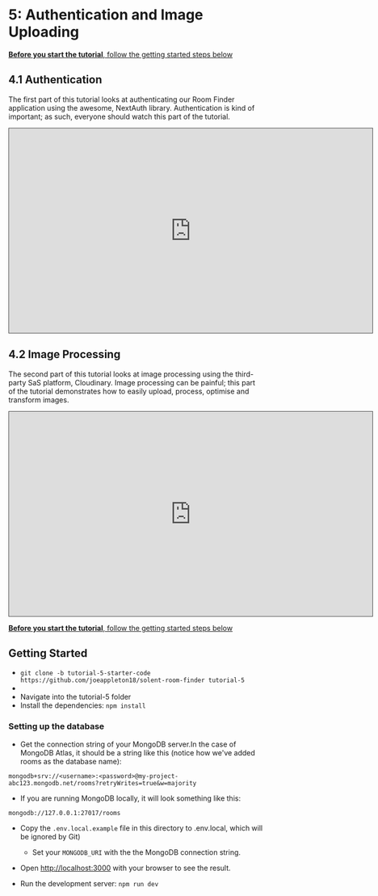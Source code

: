 # 5: Authentication and Image Uploading

[**Before you start the tutorial**, follow the getting started steps below](#getting-started)

## 4.1 Authentication 

The first part of this tutorial looks at authenticating our Room Finder application using the awesome, NextAuth library. Authentication is kind of important; as such, everyone should watch this part of the tutorial. 

<iframe src="https://solent.cloud.panopto.eu/Panopto/Pages/Embed.aspx?id=a48236b2-522b-495b-b1f6-af4d010948a2&autoplay=false&offerviewer=true&showtitle=true&showbrand=true&captions=true&interactivity=all" height="405" width="720" style="border: 1px solid #464646;" allowfullscreen allow="autoplay"></iframe>

## 4.2 Image Processing 

The second part of this tutorial looks at image processing using the third-party SaS platform, Cloudinary. Image processing can be painful; this part of the tutorial demonstrates how to easily upload, process, optimise and transform images. 

<iframe src="https://solent.cloud.panopto.eu/Panopto/Pages/Embed.aspx?id=fbd84ecc-4c51-4ace-975d-af4d0137349e&autoplay=false&offerviewer=true&showtitle=true&showbrand=true&captions=true&interactivity=all" height="405" width="720" style="border: 1px solid #464646;" allowfullscreen allow="autoplay"></iframe>



[**Before you start the tutorial**, follow the getting started steps below](#getting-started)

## Getting Started 

- `git clone -b tutorial-5-starter-code https://github.com/joeappleton18/solent-room-finder tutorial-5`
- 
- Navigate into the tutorial-5 folder
- Install the dependencies: `npm install`

### Setting up the database

- Get the connection string of your MongoDB server.In the case of MongoDB Atlas, it should be a string like this (notice how we've added rooms as the database name):

`mongodb+srv://<username>:<password>@my-project-abc123.mongodb.net/rooms?retryWrites=true&w=majority`

- If you are running MongoDB locally, it will look something like this:

`mongodb://127.0.0.1:27017/rooms`

- Copy the `.env.local.example` file in this directory to .env.local, which will be ignored by Git)

  - Set your `MONGODB_URI` with the the MongoDB connection string.

- Open [http://localhost:3000](http://localhost:3000) with your browser to see the result.

- Run the development server: `npm run dev`


